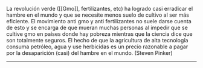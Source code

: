 La revolución verde ([[Gmo]], fertilizantes, etc) ha logrado casi erradicar el hambre en el mundo y que se necesite menos suelo de cultivo al ser más eficiente. El movimiento anti gmo y anti fertilizantes no suele darse cuenta de esto y se encarga de que mueran muchas personas al impedir que se cultive gmo en países donde hay pobreza mientras que la ciencia dice que son totalmente seguros. El hecho de que la agricultura de alta tecnología consuma petróleo, agua y use herbicidas es un precio razonable a pagar por la desaparición (casi) del hambre en el mundo. (Steven Pinker)

---
